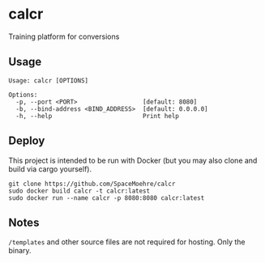 # calcr

Training platform for conversions 


## Usage

```
Usage: calcr [OPTIONS]

Options:
  -p, --port <PORT>                  [default: 8080]
  -b, --bind-address <BIND_ADDRESS>  [default: 0.0.0.0]
  -h, --help                         Print help
```

## Deploy

This project is intended to be run with Docker (but you may also clone and build via cargo yourself).

```
git clone https://github.com/SpaceMoehre/calcr
sudo docker build calcr -t calcr:latest
sudo docker run --name calcr -p 8080:8080 calcr:latest
```

## Notes

`/templates` and other source files are not required for hosting. Only the binary.